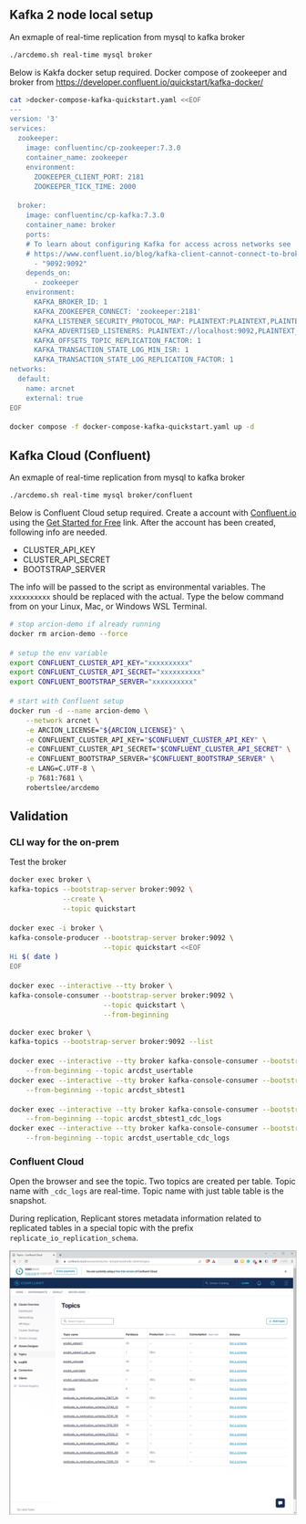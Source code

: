 
## Kafka 2 node local setup

An exmaple of real-time replication from mysql to kafka broker

```bash
./arcdemo.sh real-time mysql broker
```

Below is Kakfa docker setup required.  Docker compose of zookeeper and broker from https://developer.confluent.io/quickstart/kafka-docker/

```bash
cat >docker-compose-kafka-quickstart.yaml <<EOF
---
version: '3'
services:
  zookeeper:
    image: confluentinc/cp-zookeeper:7.3.0
    container_name: zookeeper
    environment:
      ZOOKEEPER_CLIENT_PORT: 2181
      ZOOKEEPER_TICK_TIME: 2000

  broker:
    image: confluentinc/cp-kafka:7.3.0
    container_name: broker
    ports:
    # To learn about configuring Kafka for access across networks see
    # https://www.confluent.io/blog/kafka-client-cannot-connect-to-broker-on-aws-on-docker-etc/
      - "9092:9092"
    depends_on:
      - zookeeper
    environment:
      KAFKA_BROKER_ID: 1
      KAFKA_ZOOKEEPER_CONNECT: 'zookeeper:2181'
      KAFKA_LISTENER_SECURITY_PROTOCOL_MAP: PLAINTEXT:PLAINTEXT,PLAINTEXT_INTERNAL:PLAINTEXT
      KAFKA_ADVERTISED_LISTENERS: PLAINTEXT://localhost:9092,PLAINTEXT_INTERNAL://broker:29092
      KAFKA_OFFSETS_TOPIC_REPLICATION_FACTOR: 1
      KAFKA_TRANSACTION_STATE_LOG_MIN_ISR: 1
      KAFKA_TRANSACTION_STATE_LOG_REPLICATION_FACTOR: 1
networks:
  default:
    name: arcnet
    external: true
EOF

docker compose -f docker-compose-kafka-quickstart.yaml up -d
```

## Kafka Cloud (Confluent)

An exmaple of real-time replication from mysql to kafka broker

```bash
./arcdemo.sh real-time mysql broker/confluent
```

Below is Confluent Cloud setup required. Create a account with [Confluent.io](https://www.confluent.io/) using the [Get Started for Free](https://www.confluent.io/get-started/) link.  After the account has been created, following info are needed.

- CLUSTER_API_KEY
- CLUSTER_API_SECRET
- BOOTSTRAP_SERVER

The info will be passed to the script as environmental variables.
The `xxxxxxxxxx` should be replaced with the actual.
Type the below command from on your Linux, Mac, or Windows WSL Terminal.

```bash
# stop arcion-demo if already running
docker rm arcion-demo --force

# setup the env variable
export CONFLUENT_CLUSTER_API_KEY="xxxxxxxxxx"
export CONFLUENT_CLUSTER_API_SECRET="xxxxxxxxxx"
export CONFLUENT_BOOTSTRAP_SERVER="xxxxxxxxxx"

# start with Confluent setup
docker run -d --name arcion-demo \
    --network arcnet \
    -e ARCION_LICENSE="${ARCION_LICENSE}" \
    -e CONFLUENT_CLUSTER_API_KEY="$CONFLUENT_CLUSTER_API_KEY" \
    -e CONFLUENT_CLUSTER_API_SECRET="$CONFLUENT_CLUSTER_API_SECRET" \
    -e CONFLUENT_BOOTSTRAP_SERVER="$CONFLUENT_BOOTSTRAP_SERVER" \
    -e LANG=C.UTF-8 \
    -p 7681:7681 \
    robertslee/arcdemo
```  

## Validation

### CLI way for the on-prem

Test the broker
```bash
docker exec broker \
kafka-topics --bootstrap-server broker:9092 \
             --create \
             --topic quickstart

docker exec -i broker \
kafka-console-producer --bootstrap-server broker:9092 \
                       --topic quickstart <<EOF
Hi $( date )
EOF

docker exec --interactive --tty broker \
kafka-console-consumer --bootstrap-server broker:9092 \
                       --topic quickstart \
                       --from-beginning
```


```bash
docker exec broker \
kafka-topics --bootstrap-server broker:9092 --list

docker exec --interactive --tty broker kafka-console-consumer --bootstrap-server broker:9092 \
    --from-beginning --topic arcdst_usertable
docker exec --interactive --tty broker kafka-console-consumer --bootstrap-server broker:9092 \
    --from-beginning --topic arcdst_sbtest1

docker exec --interactive --tty broker kafka-console-consumer --bootstrap-server broker:9092 \
    --from-beginning --topic arcdst_sbtest1_cdc_logs
docker exec --interactive --tty broker kafka-console-consumer --bootstrap-server broker:9092 \
    --from-beginning --topic arcdst_usertable_cdc_logs
```

### Confluent Cloud

Open the browser and see the topic. 
Two topics are created per table. 
Topic name with `_cdc_logs` are real-time.
Topic name with just table table is the snapshot.
 
During replication, Replicant stores metadata information related to replicated tables in a special topic with the prefix `replicate_io_replication_schema`. 

![](./resources/images/kafka/confluent-topics.png)

